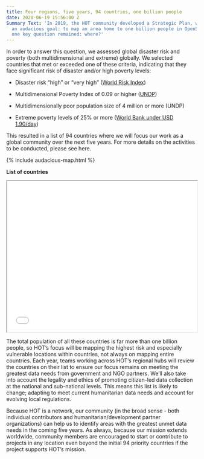 ```yaml
---
title: Four regions, five years, 94 countries, one billion people
date: 2020-06-19 15:56:00 Z
Summary Text: 'In 2019, the HOT community developed a Strategic Plan, which stated
  an audacious goal: to map an area home to one billion people in OpenStreetMap. But
  one key question remained: where?'
---
```


In order to answer this question, we assessed global disaster risk and poverty (both multidimensional and extreme) globally. We selected countries that met or exceeded one of these criteria, indicating that they face significant risk of disaster and/or high poverty levels:

* Disaster risk “high” or “very high” ([World Risk Index](https://reliefweb.int/sites/reliefweb.int/files/resources/WorldRiskReport-2019_Online_english.pdf))

* Multidimensional Poverty Index of 0.09 or higher ([UNDP](http://hdr.undp.org/sites/default/files/mpi_2019_publication.pdf))

* Multidimensionally poor population size of 4 million or more (UNDP)

* Extreme poverty levels of 25% or more ([World Bank under USD 1.90/day](https://data.worldbank.org/topic/poverty))

This resulted in a list of 94 countries where we will focus our work as a global community over the next five years. For more details on the activities to be conducted, please see here.

{% include audacious-map.html %}

**List of countries**

<iframe width="100%" height="400px" src="[https://docs.google.com/spreadsheets/d/1rIY9EuyeIOo6aFAdx5IKNn-WDOspqzYTRCtQdDA_bGg/edit#gid=0](https://docs.google.com/spreadsheets/d/1rIY9EuyeIOo6aFAdx5IKNn-WDOspqzYTRCtQdDA_bGg/edit#gid=0)&range=A1:E62&single=true&widget=true&headers=false"></iframe>

The total population of all these countries is far more than one billion people, so HOT’s focus will be mapping the highest risk and especially vulnerable locations within countries, not always on mapping entire countries. Each year, teams working across HOT’s regional hubs will review the countries on their list to ensure our focus remains on meeting the greatest data needs from government and NGO partners. We’ll also take into account the legality and ethics of promoting citizen-led data collection at the national and sub-national levels. This means this list is likely to change; adapting to meet current humanitarian data needs and account for evolving local regulations.

Because HOT is a network, our community (in the broad sense - both individual contributors and humanitarian/development partner organizations) can help us to identify areas with the greatest unmet data needs in the coming five years. As always, because our mission extends worldwide, community members are encouraged to start or contribute to projects in any location even beyond the initial 94 priority countries if the project supports HOT’s mission.
